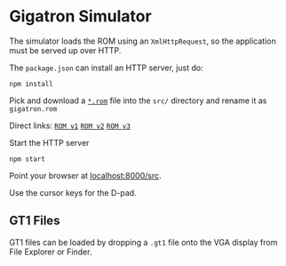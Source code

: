 Gigatron Simulator
==================

The simulator loads the ROM using an `XmlHttpRequest`, so the application must be served up over HTTP.

The `package.json` can install an HTTP server, just do:

    npm install

Pick and download a [`*.rom`](https://github.com/kervinck/gigatron-rom/) file into the `src/` directory and rename it as `gigatron.rom`

Direct links:
[`ROM v1`](https://github.com/kervinck/gigatron-rom/raw/master/ROMv1.rom)
[`ROM v2`](https://github.com/kervinck/gigatron-rom/raw/master/ROMv2.rom)
[`ROM v3`](https://github.com/kervinck/gigatron-rom/raw/master/ROMv3.rom)

Start the HTTP server

    npm start

Point your browser at [localhost:8000/src](localhost:8000/src).

Use the cursor keys for the D-pad.

## GT1 Files

GT1 files can be loaded by dropping a `.gt1` file onto the VGA display from File Explorer or Finder.
